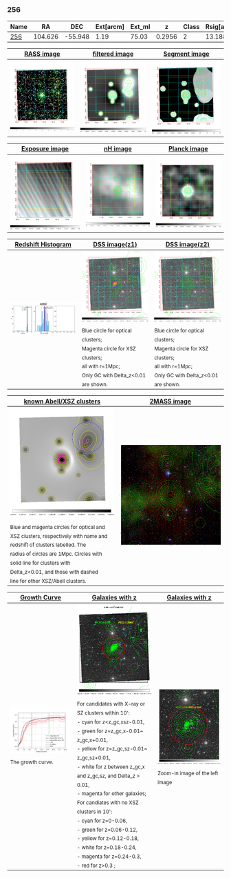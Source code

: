 <div STYLE="page-break-after: always;"></div>

### 256

|Name          |RA          |DEC      | Ext[arcm] | Ext_ml | z    | Class| Rsig[arcmin] | CRsig[c/s] | CR500[c/s] | R500[Mpc] |L500[erg/s]|F500[erg/s/cm^2]| M500[Msun]|Tx[keV]|beta|GC(XSZ,Delta_z<0.01)| GC(OPT,Delta_z<0.01)|GC|alias|
|--------------|------------|------------|---|---|-----------|--------|------|------|----|----|----|----|----|----|----|----|----|----|---|
|[256](script/256.md)     | 104.626       | -55.948       | 1.19    | 75.03   | 0.2956 | 2   | 13.188 |0.453 |0.415 |1.556 |2.244e+45 |8.050e-12 |1.450e+15 |12.302 |0.775 |Tar, |N, |Tar, |k060|

|[RASS image](../image/256/256_img.pdf)|[filtered image](../image/256/256_fil.pdf)|[Segment image](../image/256/256_seg.pdf)|
|-------------------|--------------------|-------------------|
| <img src="../image/256/256_img.png" width="300">  | <img src="../image/256/256_fil.png" width="300">   | <img src="../image/256/256_seg.png" width="300">  |

|[Exposure image](../image/256/256_mex.pdf)| [nH image](../image/256/256_nh.pdf)| [Planck image](../image/256/256_p.pdf)|
|-------------------|--------------------|-------------------|
|<img src="../image/256/256_mex.png" width="300">   | <img src="../image/256/256_nh.png" width="300">    | <img src="../image/256/256_p.png" width="300"> |

|[Redshift Histogram](../image/256/256_zg.pdf) | [DSS image(z1)](../image/256/256_dss_z1.pdf)      |  [DSS image(z2)](../image/256/256_dss_z2.pdf)    |
|-------------------|--------------------|-------------------|
|<img src="../image/256/256_zg.png" width="300"> |<img src="../image/256/256_dss_z1.png" width="300"> <sub><br>Blue circle for optical clusters; <br>Magenta circle for XSZ clusters; <br>all with r=1Mpc; <br>Only GC with Delta_z<0.01 are shown. </sub>| <img src="../image/256/256_dss_z2.png" width="300"><sub><br>Blue circle for optical clusters; <br>Magenta circle for XSZ clusters; <br>all with r=1Mpc; <br>Only GC with Delta_z<0.01 are shown. </sub> |

|[known Abell/XSZ clusters](../image/256/256_m.pdf) | [2MASS image](../image/256/256_2mass.pdf)      |
|-------------------|-------------------|
|<img src=../image/256/256_m.png width="300"> <sub><br>Blue and magenta circles for optical and <br>XSZ clusters, respectively with name and <br>redshift of clusters labelled. The <br>radius of circles are 1Mpc. Circles with <br>solid line for clusters with <br>Delta_z<0.01, and those with dashed <br>line for other XSZ/Abell clusters.        </sub>|<img src="../image/256/256_2mass.png" width="300">  |

|[Growth Curve](../image/256/256_gca_all.png) |[Galaxies with z](../image/256/256_opt_ned.pdf) |[Galaxies with z](../image/256/256_opt_ned_zoom.pdf) |
|-------------------|-------------------|-------------------|
| <img src="../image/256/256_gca_all.png" width="300"> <sub><br>The growth curve.</sub>| <img src=../image/256/256_opt_ned.png width="300"> <br><sub> For candidates with X-ray or SZ clusters within 10': <br> - cyan for z<z_gc,xsz-0.01, <br> - green for z=z_gc,x-0.01~ z_gc,x+0.01, <br> - yellow for z=z_gc,sz-0.01~ z_gc,sz+0.01, <br> - white for z between z_gc,x and z_gc,sz, and Delta_z > 0.01, <br> - magenta for other galaxies; <br>For candiates with no XSZ clusters in 10': <br> - cyan for z=0-0.06, <br> - green for z=0.06-0.12, <br> - yellow for z=0.12-0.18, <br> - white for z=0.18-0.24, <br> - magenta for z=0.24-0.3, <br> - red for z>0.3 ;  </sub>|<img src=../image/256/256_opt_ned_zoom.png width="300">  <br><sub> Zoom-in image of the left image</sub>|




